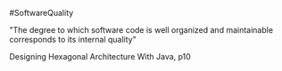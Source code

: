 #SoftwareQuality

"The degree to which software code is well organized and maintainable corresponds to its internal quality"

Designing Hexagonal Architecture With Java, p10